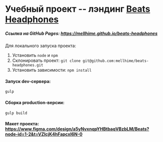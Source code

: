# Учебный проект -- лэндинг [Beats Headphones](https://mellhime.github.io/beats-headphones/)

##### Ссылка на GitHub Pages: https://mellhime.github.io/beats-headphones

Для локального запуска проекта:
1. Установить `node` и `npm`
2. Склонировать проект: `git clone git@github.com:mellhime/beats-headphones.git`
3. Установить зависимости: `npm install`

#### Запуск dev-сервера:

`gulp`

#### Сборка production-версии:
`gulp build`

#### Макет проекта: https://www.figma.com/design/a5yNvxnqpYHBtbaqVBzbLM/Beats?node-id=1-2&t=VZlcjK4hFapcxl6N-0 
